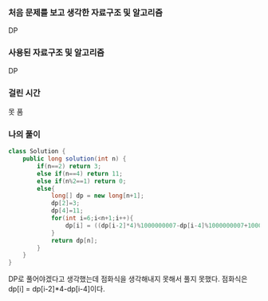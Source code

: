 ### 처음 문제를 보고 생각한 자료구조 및 알고리즘

DP

### 사용된 자료구조 및 알고리즘

DP

### 걸린 시간

못 품

### 나의 풀이

```java
class Solution {
    public long solution(int n) {
        if(n==2) return 3;
        else if(n==4) return 11;
        else if(n%2==1) return 0;
        else{
            long[] dp = new long[n+1];
            dp[2]=3;
            dp[4]=11;
            for(int i=6;i<n+1;i++){
                dp[i] = ((dp[i-2]*4)%1000000007-dp[i-4]%1000000007+1000000007)%1000000007;
            }
            return dp[n];
        }
    }
}
```

DP로 풀어야겠다고 생각했는데 점화식을 생각해내지 못해서 풀지 못했다. 점화식은 dp[i] = dp[i-2]*4-dp[i-4]이다.